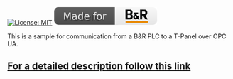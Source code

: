 [![License: MIT](https://img.shields.io/badge/License-MIT-yellow.svg)](https://opensource.org/licenses/MIT)
[![Made For B&R](https://github.com/hilch/BandR-badges/blob/main/Made-For-BrAutomation.svg)](https://www.br-automation.com)

This is a sample for communication from a B&R PLC to a T-Panel over OPC UA.

## [**For a detailed description follow this link**](https://br-automation-com.github.io/mappPanel/)
